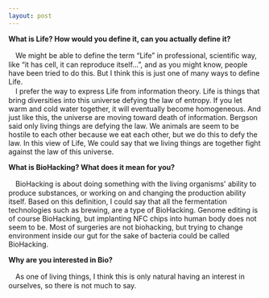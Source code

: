 ```yaml
---
layout: post
---
```


**What is Life? How would you define it, can you actually define it?**

　We might be able to define the term “Life” in professional, scientific way, like “it has cell, it can reproduce itself...”, and as you might know, people have been tried to do this. But I think this is just one of many ways to define Life.  
　I prefer the way to express Life from information theory. Life is things that bring diversities into this universe defying the law of entropy. If you let warm and cold water together, it will eventually become homogeneous. And just like this, the universe are moving toward death of information. Bergson said only living things are defying the law. We animals are seem to be hostile to each other because we eat each other, but we do this to defy the law. In this view of Life, We could say that we living things are together fight against the law of this universe.



**What is BioHacking? What does it mean for you?**

　BioHacking is about doing something with the living organisms' ability to produce substances, or working on and changing the production ability itself. Based on this definition, I could say that all the fermentation technologies such as brewing, are a type of BioHacking. Genome editing is of course BioHacking, but implanting NFC chips into human body does not seem to be. Most of surgeries are not biohacking, but trying to change environment inside our gut for the sake of bacteria could be called BioHacking.  


**Why are you interested in Bio?**

 　As one of living things, I think this is only natural having an interest in ourselves, so there is not much to say.  

